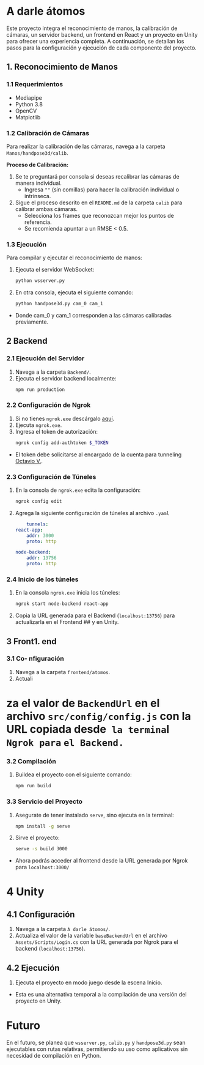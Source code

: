 # A darle átomos

Este proyecto integra el reconocimiento de manos, la calibración de cámaras, un servidor backend, un frontend en React y un proyecto en Unity para ofrecer una experiencia completa. A continuación, se detallan los pasos para la configuración y ejecución de cada componente del proyecto.

## 1. Reconocimiento de Manos

### 1.1 Requerimientos

- Mediapipe
- Python 3.8
- OpenCV
- Matplotlib

### 1.2 Calibración de Cámaras

Para realizar la calibración de las cámaras, navega a la carpeta `Manos/handpose3d/calib`.

**Proceso de Calibración:**
1. Se te preguntará por consola si deseas recalibrar las cámaras de manera individual.
   - Ingresa `""` (sin comillas) para hacer la calibración individual o intrínseca.
2. Sigue el proceso descrito en el `README.md` de la carpeta `calib` para calibrar ambas cámaras.
   - Selecciona los frames que reconozcan mejor los puntos de referencia.
   - Se recomienda apuntar a un RMSE < 0.5.

### 1.3 Ejecución

Para compilar y ejecutar el reconocimiento de manos:

1. Ejecuta el servidor WebSocket:
   ```bash
   python wsserver.py
2. En otra consola, ejecuta el siguiente comando:
   ```bash
   python handpose3d.py cam_0 cam_1
- Donde cam_0 y cam_1 corresponden a las cámaras calibradas previamente.
## 2 Backend
### 2.1 Ejecución del Servidor
1. Navega a la carpeta `Backend/`.
2. Ejecuta el servidor backend localmente:
    ```bash
    npm run production
### 2.2 Configuración de Ngrok
1. Si no tienes `ngrok.exe` descárgalo [aquí](https://dashboard.ngrok.com/get-started/setup/windows).
2. Ejecuta `ngrok.exe`.
3. Ingresa el token de autorización:
    ```bash
    ngrok config add-authtoken $_TOKEN

- El token debe solicitarse al encargado de la cuenta para tunneling [Octavio V.](github.com/CtmOcho/).
### 2.3 Configuración de Túneles
1. En la consola de `ngrok.exe` edita la configuración:
    ```bash
    ngrok config edit
2. Agrega la siguiente configuración de túneles al archivo `.yaml`
    ```yaml
        tunnels:
    react-app:
        addr: 3000
        proto: http
    
    node-backend:
        addr: 13756
        proto: http
### 2.4 Inicio de los túneles
1. En la consola `ngrok.exe` inicia los túneles:
    ```bash 
    ngrok start node-backend react-app
2. Copia la URL generada para el Backend (`localhost:13756`) para actualizarla en el Frontend ## y en Unity.
## 3 Front1. end
### 3.1 Co- nfiguración
1. Navega a la carpeta `frontend/atomos`.
2. Actuali
# za el valor de `BackendUrl` en el archivo `src/config/config.js` con la URL copiada desde` la termina`l `Ngrok para` `el Backend.`
### 3.2 Compilación
1. Buildea el proyecto con el siguiente comando:
    ```bash 
    npm run build
### 3.3 Servicio del Proyecto
1. Asegurate de tener instalado `serve`, sino ejecuta en la terminal:
    ```bash
    npm install -g serve
2. Sirve el proyecto:
    ```bash
    serve -s build 3000
- Ahora podrás acceder al frontend desde la URL generada por Ngrok para `localhost:3000/ `

# 4 Unity
## 4.1 Configuración
1. Navega a la carpeta `A darle átomos/`.
2. Actualiza el valor de la variable `baseBackendUrl` en el archivo `Assets/Scripts/Login.cs` con la URL generada por Ngrok para el backend (``localhost:13756``).
## 4.2 Ejecución
1. Ejecuta el proyecto en modo juego desde la escena Inicio.
- Esta es una alternativa temporal a la compilación de una versión del proyecto en Unity.

# Futuro
En el futuro, se planea que `wsserver.py`, `calib.py` y `handpose3d.py` sean ejecutables con rutas relativas, permitiendo su uso como aplicativos sin necesidad de compilación en Python.



